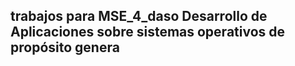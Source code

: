 trabajos para MSE_4_daso
Desarrollo de Aplicaciones sobre sistemas operativos de propósito genera
----------------------------------------------------------------------------
